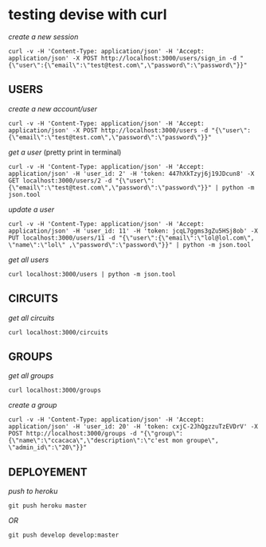 # testing devise with curl


_create a new session_
```
curl -v -H 'Content-Type: application/json' -H 'Accept: application/json' -X POST http://localhost:3000/users/sign_in -d "{\"user\":{\"email\":\"test@test.com\",\"password\":\"password\"}}"
```

## USERS


_create a new account/user_
```
curl -v -H 'Content-Type: application/json' -H 'Accept: application/json' -X POST http://localhost:3000/users -d "{\"user\":{\"email\":\"test@test.com\",\"password\":\"password\"}}"
```


_get a user_ (pretty print in terminal)
```
curl -v -H 'Content-Type: application/json' -H 'Accept: application/json' -H 'user_id: 2' -H 'token: 447hXkTzyj6j19JDcun8' -X GET localhost:3000/users/2 -d "{\"user\":{\"email\":\"test@test.com\",\"password\":\"password\"}}" | python -m json.tool
```

_update a user_
```
curl -v -H 'Content-Type: application/json' -H 'Accept: application/json' -H 'user_id: 11' -H 'token: jcqL7ggms3gZu5HSj8ob' -X PUT localhost:3000/users/11 -d "{\"user\":{\"email\":\"lol@lol.com\", \"name\":\"lol\" ,\"password\":\"password\"}}" | python -m json.tool
```

_get all users_
```
curl localhost:3000/users | python -m json.tool
```

## CIRCUITS

_get all circuits_
```
curl localhost:3000/circuits
```
## GROUPS

_get all groups_
```
curl localhost:3000/groups
```

_create a group_
```
curl -v -H 'Content-Type: application/json' -H 'Accept: application/json' -H 'user_id: 20' -H 'token: cxjC-2JhQgzzuTzEVDrV' -X POST http://localhost:3000/groups -d "{\"group\":{\"name\":\"ccacaca\",\"description\":\"c'est mon groupe\", \"admin_id\":\"20\"}}"
```


## DEPLOYEMENT

_push to heroku_

```
git push heroku master
```

*OR*

```
git push develop develop:master
```
